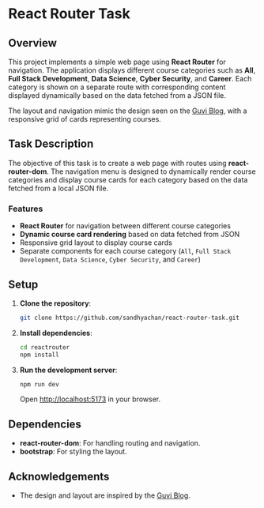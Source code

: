 # React Router Task

## Overview

This project implements a simple web page using **React Router** for navigation. The application displays different course categories such as **All**, **Full Stack Development**, **Data Science**, **Cyber Security**, and **Career**. Each category is shown on a separate route with corresponding content displayed dynamically based on the data fetched from a JSON file.

The layout and navigation mimic the design seen on the [Guvi Blog](https://www.guvi.in/blog/), with a responsive grid of cards representing courses.

## Task Description

The objective of this task is to create a web page with routes using **react-router-dom**. The navigation menu is designed to dynamically render course categories and display course cards for each category based on the data fetched from a local JSON file.

### Features
- **React Router** for navigation between different course categories
- **Dynamic course card rendering** based on data fetched from JSON
- Responsive grid layout to display course cards
- Separate components for each course category (`All`, `Full Stack Development`, `Data Science`, `Cyber Security`, and `Career`)
  
## Setup

1. **Clone the repository**:
    ```bash
    git clone https://github.com/sandhyachan/react-router-task.git
    ```

2. **Install dependencies**:
    ```bash
    cd reactrouter
    npm install
    ```

3. **Run the development server**:
    ```bash
    npm run dev
    ```

    Open [http://localhost:5173](http://localhost:5173) in your browser.

## Dependencies
- **react-router-dom**: For handling routing and navigation.
- **bootstrap**: For styling the layout.


## Acknowledgements
- The design and layout are inspired by the [Guvi Blog](https://www.guvi.in/blog/).
